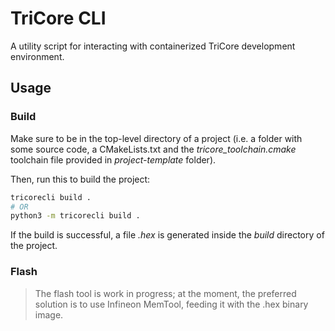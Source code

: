 # TriCore CLI
A utility script for interacting with containerized TriCore development environment.

## Usage
### Build

Make sure to be in the top-level directory of a project (i.e. a folder with some source code, a CMakeLists.txt and the _tricore\_toolchain.cmake_ toolchain file provided in _project-template_ folder).

Then, run this to build the project:
```bash
tricorecli build .
# OR
python3 -m tricorecli build .
```

If the build is successful, a file _.hex_ is generated inside the _build_ directory of the project.

### Flash
> The flash tool is work in progress; at the moment, the preferred solution is to use Infineon MemTool, feeding it with the .hex binary image.